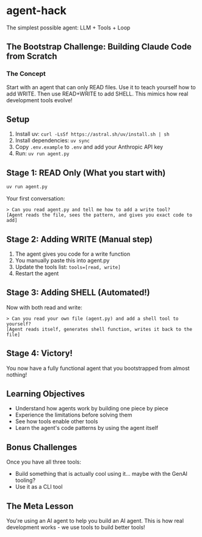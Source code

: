 # agent-hack

The simplest possible agent: LLM + Tools + Loop

## The Bootstrap Challenge: Building Claude Code from Scratch

### The Concept
Start with an agent that can only READ files. Use it to teach yourself how to add WRITE. Then use READ+WRITE to add SHELL. This mimics how real development tools evolve!

## Setup

1. Install uv: `curl -LsSf https://astral.sh/uv/install.sh | sh`
2. Install dependencies: `uv sync`
3. Copy `.env.example` to `.env` and add your Anthropic API key
4. Run: `uv run agent.py`

## Stage 1: READ Only (What you start with)
```bash
uv run agent.py
```

Your first conversation:
```
> Can you read agent.py and tell me how to add a write tool?
[Agent reads the file, sees the pattern, and gives you exact code to add]
```

## Stage 2: Adding WRITE (Manual step)
1. The agent gives you code for a write function
2. You manually paste this into agent.py
3. Update the tools list: `tools=[read, write]`
4. Restart the agent

## Stage 3: Adding SHELL (Automated!)
Now with both read and write:
```
> Can you read your own file (agent.py) and add a shell tool to yourself?
[Agent reads itself, generates shell function, writes it back to the file]
```

## Stage 4: Victory!
You now have a fully functional agent that you bootstrapped from almost nothing!

## Learning Objectives
- Understand how agents work by building one piece by piece
- Experience the limitations before solving them  
- See how tools enable other tools
- Learn the agent's code patterns by using the agent itself

## Bonus Challenges
Once you have all three tools:
- Build something that is actually cool using it... maybe with the GenAI tooling?
- Use it as a CLI tool 

## The Meta Lesson
You're using an AI agent to help you build an AI agent. This is how real development works - we use tools to build better tools!